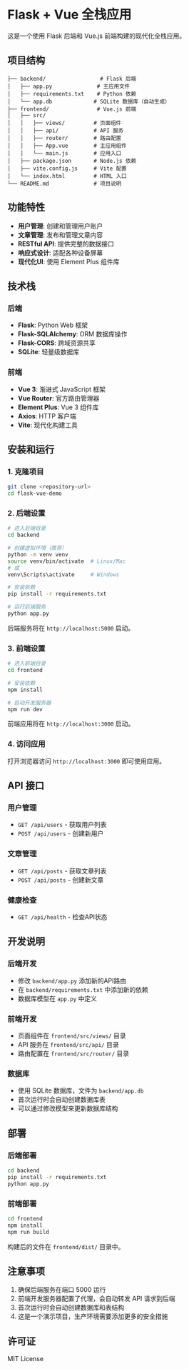 # Flask + Vue 全栈应用

这是一个使用 Flask 后端和 Vue.js 前端构建的现代化全栈应用。

## 项目结构

```
├── backend/                 # Flask 后端
│   ├── app.py              # 主应用文件
│   ├── requirements.txt    # Python 依赖
│   └── app.db             # SQLite 数据库（自动生成）
├── frontend/               # Vue.js 前端
│   ├── src/
│   │   ├── views/         # 页面组件
│   │   ├── api/           # API 服务
│   │   ├── router/        # 路由配置
│   │   ├── App.vue        # 主应用组件
│   │   └── main.js        # 应用入口
│   ├── package.json       # Node.js 依赖
│   ├── vite.config.js     # Vite 配置
│   └── index.html         # HTML 入口
└── README.md              # 项目说明
```

## 功能特性

- **用户管理**: 创建和管理用户账户
- **文章管理**: 发布和管理文章内容
- **RESTful API**: 提供完整的数据接口
- **响应式设计**: 适配各种设备屏幕
- **现代化UI**: 使用 Element Plus 组件库

## 技术栈

### 后端
- **Flask**: Python Web 框架
- **Flask-SQLAlchemy**: ORM 数据库操作
- **Flask-CORS**: 跨域资源共享
- **SQLite**: 轻量级数据库

### 前端
- **Vue 3**: 渐进式 JavaScript 框架
- **Vue Router**: 官方路由管理器
- **Element Plus**: Vue 3 组件库
- **Axios**: HTTP 客户端
- **Vite**: 现代化构建工具

## 安装和运行

### 1. 克隆项目

```bash
git clone <repository-url>
cd flask-vue-demo
```

### 2. 后端设置

```bash
# 进入后端目录
cd backend

# 创建虚拟环境（推荐）
python -m venv venv
source venv/bin/activate  # Linux/Mac
# 或
venv\Scripts\activate     # Windows

# 安装依赖
pip install -r requirements.txt

# 运行后端服务
python app.py
```

后端服务将在 `http://localhost:5000` 启动。

### 3. 前端设置

```bash
# 进入前端目录
cd frontend

# 安装依赖
npm install

# 启动开发服务器
npm run dev
```

前端应用将在 `http://localhost:3000` 启动。

### 4. 访问应用

打开浏览器访问 `http://localhost:3000` 即可使用应用。

## API 接口

### 用户管理
- `GET /api/users` - 获取用户列表
- `POST /api/users` - 创建新用户

### 文章管理
- `GET /api/posts` - 获取文章列表
- `POST /api/posts` - 创建新文章

### 健康检查
- `GET /api/health` - 检查API状态

## 开发说明

### 后端开发
- 修改 `backend/app.py` 添加新的API路由
- 在 `backend/requirements.txt` 中添加新的依赖
- 数据库模型在 `app.py` 中定义

### 前端开发
- 页面组件在 `frontend/src/views/` 目录
- API 服务在 `frontend/src/api/` 目录
- 路由配置在 `frontend/src/router/` 目录

### 数据库
- 使用 SQLite 数据库，文件为 `backend/app.db`
- 首次运行时会自动创建数据库表
- 可以通过修改模型来更新数据库结构

## 部署

### 后端部署
```bash
cd backend
pip install -r requirements.txt
python app.py
```

### 前端部署
```bash
cd frontend
npm install
npm run build
```

构建后的文件在 `frontend/dist/` 目录中。

## 注意事项

1. 确保后端服务在端口 5000 运行
2. 前端开发服务器配置了代理，会自动转发 API 请求到后端
3. 首次运行时会自动创建数据库和表结构
4. 这是一个演示项目，生产环境需要添加更多的安全措施

## 许可证

MIT License 